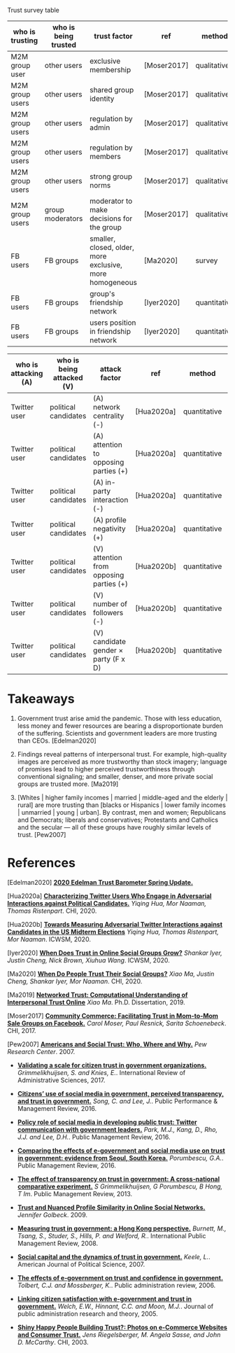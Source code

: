 Trust survey table 

| who is trusting | who is being trusted | trust factor | ref | method | measurable in covid-tweets? | 
| ------ | ------ | ------ | ------ | ------ | ------ |
| M2M group user | other users | exclusive membership | [Moser2017] | qualitative | -- | 
| M2M group users | other users | shared group identity | [Moser2017] | qualitative | -- | 
| M2M group users | other users | regulation by admin | [Moser2017] | qualitative | -- | 
| M2M group users | other users | regulation by members | [Moser2017] | qualitative | -- | 
| M2M group users | other users | strong group norms | [Moser2017] | qualitative | -- | 
| M2M group users | group moderators | moderator to make decisions for the group | [Moser2017] | qualitative | -- | 
| FB users | FB groups | smaller, closed, older, more exclusive, more homogeneous | [Ma2020] | survey | -- | 
| FB users | FB groups | group's friendship network | [Iyer2020] | quantitative | -- | 
| FB users | FB groups | users position in friendship network | [Iyer2020] | quantitative | -- | 


| who is attacking (A) | who is being attacked (V) | attack factor | ref | method | measurable in covid-tweets? | 
| ------ | ------ | ------ | ------ | ------ | ------ |
| Twitter user | political candidates | (A) network centrality (-) | [Hua2020a] | quantitative | -- | 
| Twitter user | political candidates | (A) attention to opposing parties (+) | [Hua2020a] | quantitative | -- | 
| Twitter user | political candidates | (A) in-party interaction (-) | [Hua2020a] | quantitative | -- | 
| Twitter user | political candidates | (A) profile negativity (+) | [Hua2020a] | quantitative | -- | 
| Twitter user | political candidates | (V) attention from opposing parties (+) | [Hua2020b] | quantitative | -- | 
| Twitter user | political candidates | (V) number of followers (-) | [Hua2020b] | quantitative | -- | 
| Twitter user | political candidates | (V) candidate gender × party (F x D) | [Hua2020b] | quantitative | -- | 


# Takeaways
1. Government trust arise amid the pandemic. Those with less education, less money and fewer resources are bearing a disproportionate burden of the suffering. Scientists and government leaders are more trusting than CEOs. [Edelman2020]

2. Findings reveal patterns of interpersonal trust. For example, high-quality images are perceived as more trustworthy than stock imagery; language of promises lead to higher perceived trustworthiness through conventional signaling; and smaller, denser, and more private social groups are trusted more. [Ma2019]

3. \[Whites | higher family incomes | married | middle-aged and the elderly | rural\] are more trusting than \[blacks or Hispanics | lower family incomes | unmarried | young | urban\]. By contrast, men and women; Republicans and Democrats; liberals and conservatives; Protestants and Catholics and the secular — all of these groups have roughly similar levels of trust. [Pew2007]



# References

[Edelman2020] **[2020 Edelman Trust Barometer Spring Update.](https://www.edelman.com/research/trust-2020-spring-update)**

[Hua2020a] **[Characterizing Twitter Users Who Engage in Adversarial Interactions against Political Candidates.](http://yiqing-hua.com/papers/adversarial_user_chi2020.pdf)** *Yiqing Hua, Mor Naaman, Thomas Ristenpart*. CHI, 2020.

[Hua2020b] **[Towards Measuring Adversarial Twitter Interactions against Candidates in the US Midterm Elections](http://yiqing-hua.com/papers/adversarial_candidates_icwsm2020.pdf)** *Yiqing Hua, Thomas Ristenpart, Mor Naaman*. ICWSM, 2020.

[Iyer2020] **[When Does Trust in Online Social Groups Grow?](https://files.clr3.com/papers/2020_trustgrow.pdf)** *Shankar Iyer, Justin Cheng, Nick Brown, Xiuhua Wang*. ICWSM, 2020.

[Ma2020] **[When Do People Trust Their Social Groups?](https://files.clr3.com/papers/2019_trustingroups.pdf)** *Xiao Ma, Justin Cheng, Shankar Iyer, Mor Naaman*. CHI, 2020.

[Ma2019] **[Networked Trust: Computational Understanding of Interpersonal Trust Online](https://ecommons.cornell.edu/handle/1813/67628)** *Xiao Ma*. Ph.D. Dissertation, 2019.

[Moser2017] **[Community Commerce: Facilitating Trust in Mom-to-Mom Sale Groups on Facebook.](http://www.carolmoser.com/wp-content/uploads/2017/05/M2M_moser_CHI17.pdf)** *Carol Moser, Paul Resnick, Sarita Schoenebeck*. CHI, 2017.

[Pew2007] **[Americans and Social Trust: Who, Where and Why.](https://www.pewsocialtrends.org/2007/02/22/americans-and-social-trust-who-where-and-why/)** *Pew Research Center*. 2007.

- **[Validating a scale for citizen trust in government organizations.](https://journals.sagepub.com/doi/full/10.1177/0020852315585950)** *Grimmelikhuijsen, S. and Knies, E.*. International Review of Administrative Sciences, 2017.

- **[Citizens’ use of social media in government, perceived transparency, and trust in government.](https://www.tandfonline.com/doi/full/10.1080/15309576.2015.1108798)** *Song, C. and Lee, J.*. Public Performance & Management Review, 2016.

- **[Policy role of social media in developing public trust: Twitter communication with government leaders.](https://www.tandfonline.com/doi/full/10.1080/14719037.2015.1066418)** *Park, M.J., Kang, D., Rho, J.J. and Lee, D.H.*. Public Management Review, 2016.

- **[Comparing the effects of e-government and social media use on trust in government: evidence from Seoul, South Korea.](https://www.tandfonline.com/doi/full/10.1080/14719037.2015.1100751)** *Porumbescu, G.A.*. Public Management Review, 2016.

- **[The effect of transparency on trust in government: A cross‐national comparative experiment.](https://onlinelibrary.wiley.com/doi/full/10.1111/puar.12047)** *S Grimmelikhuijsen, G Porumbescu, B Hong, T Im*. Public Management Review, 2013.

- **[Trust and Nuanced Profile Similarity in Online Social Networks.](https://doi.org/10.1145/1594173.1594174)** *Jennifer Golbeck*. 2009.

- **[Measuring trust in government: a Hong Kong perspective.](http://journals.sfu.ca/ipmr/index.php/ipmr/article/view/58)** *Burnett, M., Tsang, S., Studer, S., Hills, P. and Welford, R.*. International Public Management Review, 2008.

- **[Social capital and the dynamics of trust in government.](https://onlinelibrary.wiley.com/doi/full/10.1111/j.1540-5907.2007.00248.x)** *Keele, L.*. American Journal of Political Science, 2007.

- **[The effects of e‐government on trust and confidence in government.](https://onlinelibrary.wiley.com/doi/full/10.1111/j.1540-6210.2006.00594.x)** *Tolbert, C.J. and Mossberger, K.*. Public administration review, 2006.

- **[Linking citizen satisfaction with e-government and trust in government.](https://academic.oup.com/jpart/article/15/3/371/941130)** *Welch, E.W., Hinnant, C.C. and Moon, M.J.*. Journal of public administration research and theory, 2005.

- **[Shiny Happy People Building Trust?: Photos on e-Commerce Websites and Consumer Trust.](https://doi.org/10.1145/642611.642634)** *Jens Riegelsberger, M. Angela Sasse, and John D. McCarthy*. CHI, 2003.
